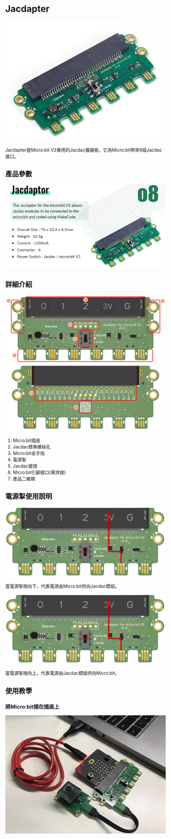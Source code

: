 # Jacdapter

![](./images/jacdapter1.jpg)

Jacdapter是Micro:bit V2專用的Jacdac擴展板，它為Micro:bit帶來6組Jacdac接口。

## 產品參數

![](./images/jacdapter2.png)

## 詳細介紹

![](./images/jacdapter3.png)

1. Micro:bit插座
2. Jacdac標準螺絲孔
3. Micro:bit金手指
4. 電源掣
5. Jacdac接頭
6. Micro:bit引腳接口(需焊接)
7. 產品二維碼

## 電源掣使用說明

![](./images/jacdapterpower1.png)

當電源掣撥向下，代表電源由Micro:bit供向Jacdac模組。

![](./images/jacdapterpower2.png)

當電源掣撥向上，代表電源由Jacdac模組供向Micro:bit。

## 使用教學

### 將Micro:bit插在插座上

![](./images/connection.png)